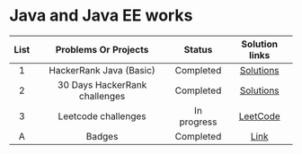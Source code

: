 # Java and Java EE works 



|  List |                Problems Or Projects      |        Status       | Solution links |                                                        
| :---: | :--------------------------------------: | :-----------------: | :------------------------: | 
|   1   | HackerRank Java (Basic)                  |  Completed         | [Solutions](https://github.com/AbuNSarker/Java_and_JavaEE_works/tree/main/HackerRank_Java_Basic)         |
|   2   | 30 Days HackerRank challenges            |  Completed         | [Solutions](https://github.com/AbuNSarker/Java_and_JavaEE_works/tree/main/HackerRank_Java_30_Days)        |
|   3   |  Leetcode challenges      |  In progress        |    [LeetCode](#) |
|   A   |  Badges      |  Completed                |  [Link](https://github.com/AbuNSarker/Java_and_JavaEE_works/tree/main/Badges) |
